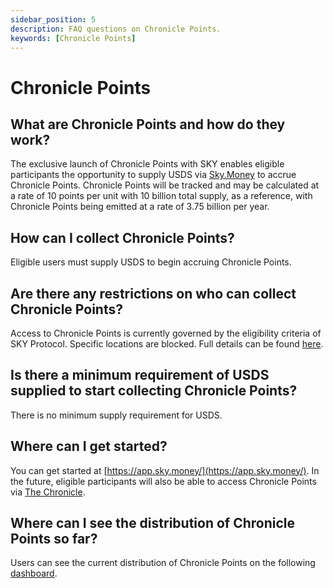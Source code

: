 ```yaml
---
sidebar_position: 5
description: FAQ questions on Chronicle Points.
keywords: [Chronicle Points]
---
```


# Chronicle Points

## What are Chronicle Points and how do they work?
The exclusive launch of Chronicle Points with SKY enables eligible participants the opportunity to supply USDS via [Sky.Money](https://sky.money/) to accrue Chronicle Points. Chronicle Points will be tracked and may be calculated at a rate of 10 points per unit with 10 billion total supply, as a reference, with Chronicle Points being emitted at a rate of 3.75 billion per year.

## How can I collect Chronicle Points?
Eligible users must supply USDS to begin accruing Chronicle Points.

## Are there any restrictions on who can collect Chronicle Points?
Access to Chronicle Points is currently governed by the eligibility criteria of SKY Protocol. Specific locations are blocked. Full details can be found [here](https://docs.sky.money/legal-terms).

## Is there a minimum requirement of USDS supplied to start collecting Chronicle Points?
There is no minimum supply requirement for USDS.

## Where can I get started?
You can get started at [https://app.sky.money/](https://app.sky.money/). In the future, eligible participants will also be able to access Chronicle Points via [The Chronicle](https://chroniclelabs.org/dashboard).

## Where can I see the distribution of Chronicle Points so far?
Users can see the current distribution of Chronicle Points on the following [dashboard](
    https://info.sky.money/rewards/0x10ab606b067c9c461d8893c47c7512472e19e2ce
).